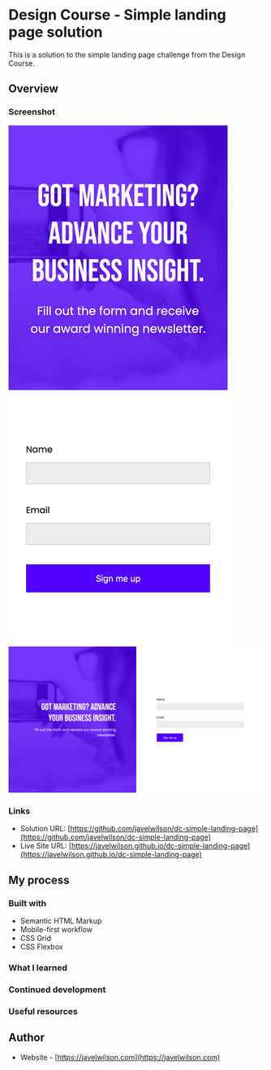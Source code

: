 # Design Course - Simple landing page solution

This is a solution to the simple landing page challenge from the Design Course.

## Overview

### Screenshot

![](./screenshot01.png)
![](./screenshot02.png)

### Links

- Solution URL: [https://github.com/javelwilson/dc-simple-landing-page](https://github.com/javelwilson/dc-simple-landing-page)
- Live Site URL: [https://javelwilson.github.io/dc-simple-landing-page](https://javelwilson.github.io/dc-simple-landing-page)

## My process

### Built with

- Semantic HTML Markup
- Mobile-first workflow
- CSS Grid
- CSS Flexbox

### What I learned

### Continued development

### Useful resources

## Author

- Website - [https://javelwilson.com](https://javelwilson.com)
